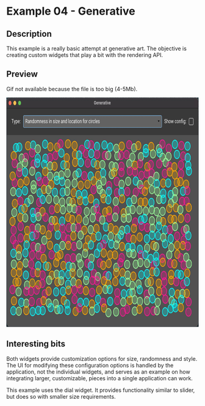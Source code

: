 # Example 04 - Generative

## Description

This example is a really basic attempt at generative art. The objective is
creating custom widgets that play a bit with the rendering API.

## Preview

Gif not available because the file is too big (4-5Mb).

<img src="images/04_Generative.jpg" alt="Preview jpg" width="800" height="600" />

## Interesting bits

Both widgets provide customization options for size, randomness and style. The
UI for modifying these configuration options is handled by the application, not
the individual widgets, and serves as an example on how integrating larger,
customizable, pieces into a single application can work.

This example uses the dial widget. It provides functionality similar to slider,
but does so with smaller size requirements.
